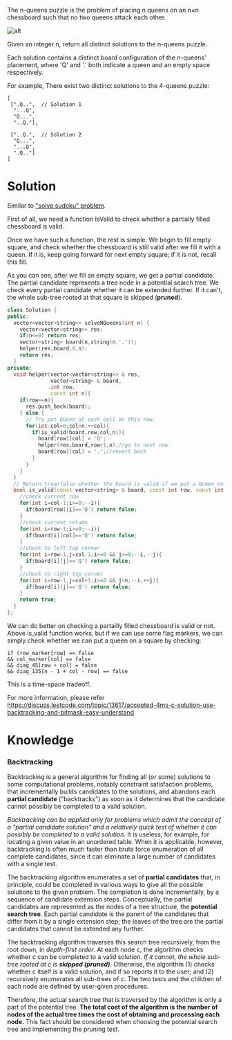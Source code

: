 The n-queens puzzle is the problem of placing n queens on an n×n chessboard such that no two queens attack each other.
  
![alt](https://leetcode.com/static/images/problemset/8-queens.png)

Given an integer n, return all distinct solutions to the n-queens puzzle.

Each solution contains a distinct board configuration of the n-queens' placement, where 'Q' and '.' both indicate a queen and an empty space respectively.

For example,
There exist two distinct solutions to the 4-queens puzzle:   
       
```
[
 [".Q..",  // Solution 1
  "...Q",
  "Q...",
  "..Q."],

 ["..Q.",  // Solution 2
  "Q...",
  "...Q",
  ".Q.."]
]
```

# Solution

Similar to ["solve sudoku" problem](https://github.com/YangLiuNYU/LeetCode/blob/master/cplusplus/037_Sudoku_Solver.md).

First of all, we need a function IsValid to check whether a partially filled chessboard is valid.

Once we have such a function, the rest is simple. We begin to fill empty square, and check whether the chessboard is still valid after we fill it with a queen. If it is, keep going forward for next empty square; if it is not, recall this fill.

As you can see, after we fill an empty square, we get a partial candidate. The partial candidate represents a tree node in a potential search tree. We check every partial candidate whether it can be extended further. If it can't, the whole sub-tree rooted at that square is skipped (__pruned__).
       
```cpp
class Solution {
public:
  vector<vector<string>> solveNQueens(int n) {
    vector<vector<string>> res;
    if(n<=0) return res;
    vector<string> board(n,string(n,'.'));
    helper(res,board,0,n);
    return res;
  }
private:
  void helper(vector<vector<string>> & res,
              vector<string> & board,
              int row,
              const int n){
    if(row==n){
      res.push_back(board);
    } else {
      // Try put Queen at each cell on this row.
      for(int col=0;col<n;++col){
        if(is_valid(board,row,col,n)){
          board[row][col] = 'Q';
          helper(res,board,row+1,n);//go to next row
          board[row][col] = '.';//revert back
        }
      }
    }
  }
  // Return true/false whether the board is valid if we put a Queen on this cell.
  bool is_valid(const vector<string> & board, const int row, const int col,const int n){
    //check current row
    for(int i=col-1;i>=0;--i){
      if(board[row][i]=='Q') return false;
    }
    //check current column
    for(int i=row-1;i>=0;--i){
      if(board[i][col]=='Q') return false;
    }
    //check to left top corner
    for(int i=row-1,j=col-1;i>=0 && j>=0;--i,--j){
      if(board[i][j]=='Q') return false;
    }
    //check to right top corner
    for(int i=row-1,j=col+1;i>=0 && j<n;--i,++j){
      if(board[i][j]=='Q') return false;
    }
    return true;
  }
};
```

We can do better on checking a partailly filled chessboard is valid or not. Above is_valid function works, but if we can use some flag markers, we can simply check whether we can put a queen on a square by checking:

```
if (row_marker[row] == false 
&& col_marker[col] == false 
&& diag_45[row + col] = false
&& diag_135[n - 1 + col - row] == false
```

This is a time-space tradeoff. 

For more information, please refer https://discuss.leetcode.com/topic/13617/accepted-4ms-c-solution-use-backtracking-and-bitmask-easy-understand



# Knowledge

### Backtracking

Backtracking is a general algorithm for finding all (or some) solutions to some computational problems, notably constraint satisfaction problems, that incrementally builds candidates to the solutions, and abandons each __partial candidate__ ("backtracks") as soon as it determines that the candidate cannot possibly be completed to a valid solution.

_Backtracking can be applied only for problems which admit the concept of a "partial candidate solution" and a relatively quick test of whether it can possibly be completed to a valid solution._ It is useless, for example, for locating a given value in an unordered table. When it is applicable, however, backtracking is often much faster than brute force enumeration of all complete candidates, since it can eliminate a large number of candidates with a single test.
                                                                                         
The backtracking algorithm enumerates a set of __partial candidates__ that, in principle, could be completed in various ways to give all the possible solutions to the given problem. The completion is done incrementally, by a sequence of candidate extension steps.
Conceptually, the partial candidates are represented as the nodes of a tree structure, the __potential search tree__. Each partial candidate is the parent of the candidates that differ from it by a single extension step; the leaves of the tree are the partial candidates that cannot be extended any further.
                                                                                         
The backtracking algorithm traverses this search tree recursively, from the root down, in _depth-first order_. At each node c, the algorithm checks whether c can be completed to a valid solution. _If it cannot, the whole sub-tree rooted at c is __skipped (pruned)__._ Otherwise, the algorithm (1) checks whether c itself is a valid solution, and if so reports it to the user; and (2) recursively enumerates all sub-trees of c. The two tests and the children of each node are defined by user-given procedures.
                                                                                         
Therefore, the actual search tree that is traversed by the algorithm is only a part of the potential tree. __The total cost of the algorithm is the number of nodes of the actual tree times the cost of obtaining and processing each node.__ This fact should be considered when choosing the potential search tree and implementing the pruning test.                                                                                         
       
